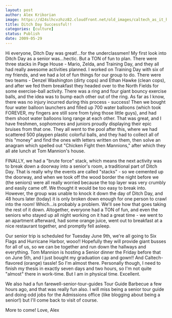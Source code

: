 ```yaml
---
layout: post
author: Alex Krikorian
image: https://d24slhcvzhzz82.cloudfront.net/old_images/caltech_as_it_happens/6a0105349b8251970b011570b0a060970b.jpg
title: Ditch Day Successful!!
categories: [culture]
status: Publish
date: 2009-05-29
---
```


Hi everyone,
Ditch Day was great!...for the underclassmen! My first look into Ditch Day as a senior was...hectic. But a TON of fun to plan. There were three stacks in Page House - Mario, Zelda, and Training Day, and they all had really awesome activities planned. I worked on Training Day with six of my friends, and we had a lot of fun things for our group to do. There were two teams - Denzel Washington (dirty cops) and Ethan Hawke (clean cops), and after we fed them breakfast they headed over to the North Fields for some exercise-ball activity. There was a ring and four giant bouncy exercise balls, and the idea was to bump each other out of the ring. 
As far as I know, there was no injury incurred during this process - success! Then we bought four water balloon launchers and filled up 700 water balloons (which took FOREVER, my fingers are still sore from tying those little guys), and had them shoot water balloons long range at each other. That was great, and I have freshmen, sophomores and juniors proudly displaying their epic bruises from that one. They all went to the pool after this, where we had scattered 500 playpen plastic colorful balls, and they had to collect all of this "money" and find the ones with letters written on them, then solve an anagram which spelled out "Chicken Fight then Mannions," after which they all ate lunch at Tom Mannion's house.

FINALLY, we had a "brute force" stack, which means the next activity was to break down a doorway into a senior's room, a traditional part of Ditch Day. That is really why the events are called "stacks" - so we cemented up the doorway, and when we took off the wood border the night before we (the seniors) were all really worried because the top layer was very crumbly and easily came off. We thought it would be too easy to break into. However, the group was unable to knock it down the day of Ditch Day, and 48 hours later (today) it is only broken down enough for one person to crawl into the room! Which...is probably a problem. We'll see how that goes taking the rest of it down. Altogether, everyone had a TON of fun, and even the seniors who stayed up all night working on it had a great time - we went to an apartment afterward, had some orange juice, went out to breakfast at a nice restaurant together, and promptly fell asleep.

Our senior trip is scheduled for Tuesday June 9th, we're all going to Six Flags and Hurricane Harbor, wooo!! Hopefully they will provide giant busses for all of us, so we can be together and run down the hallways and everything. Tom Mannion is hosting a Senior dinner the Friday before that on June 5th, and I just bought my graduation cap and gown!! And Caltech-flavored (orange) tassle! So I'm almost there. Personally though, I need to finish my thesis in exactly seven days and two hours, so I'm not quite "almost" there in work-time. But I am in physical time. Excellent.

We also had a fun farewell-senior-tour-guides Tour Guide Barbecue a few hours ago, and that was really fun also. I will miss being a senior tour guide and doing odd jobs for the Admissions office (like blogging about being a senior!) but I'll come back to visit of course.

More to come!
Love, Alex<input id="gwProxy" type="hidden" /><input id="jsProxy" onclick="jsCall();" type="hidden" />
<div id="refHTML"><input id="gwProxy" type="hidden" /><input id="jsProxy" onclick="jsCall();" type="hidden" />
<div id="refHTML">
